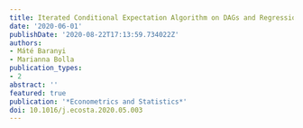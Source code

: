 ```yaml
---
title: Iterated Conditional Expectation Algorithm on DAGs and Regression Graphs
date: '2020-06-01'
publishDate: '2020-08-22T17:13:59.734022Z'
authors:
- Máté Baranyi
- Marianna Bolla
publication_types:
- 2
abstract: ''
featured: true
publication: '*Econometrics and Statistics*'
doi: 10.1016/j.ecosta.2020.05.003
---
```


